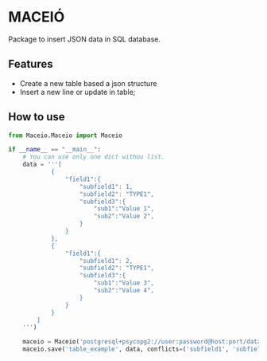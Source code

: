 # MACEIÓ
Package to insert JSON data in SQL database.

## Features
- Create a new table based a json structure
- Insert a new line or update in table;

## How to use

```python
from Maceio.Maceio import Maceio

if __name__ == "__main__":
    # You can use only one dict withou list.
    data = '''[
            {
                "field1":{
                    "subfield1": 1,
                    "subfield2": "TYPE1",
                    "subfield3":{
                        "sub1":"Value 1",
                        "sub2":"Value 2",
                    }
                }
            },
            {
                "field1":{
                    "subfield1": 2,
                    "subfield2": "TYPE1",
                    "subfield3":{
                        "sub1":"Value 3",
                        "sub2":"Value 4",
                    }
                }
            }
        ]
    ''')

    maceio = Maceio('postgresql+psycopg2://user:password@host:port/database', 'schema_example')
    maceio.save('table_example', data, conflicts=('subfield1', 'subfield2'))
```
